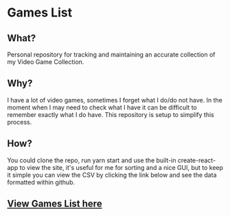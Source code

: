 # Games List
## What?
Personal repository for tracking and maintaining an accurate collection of my Video Game Collection.

## Why?
I have a lot of video games, sometimes I forget what I do/do not have. In the moment when I may need to check what I have it can be difficult to remember exactly what I do have. This repository is setup to simplify this process.

## How?
You could clone the repo, run yarn start and use the built-in create-react-app to view the site, it's useful for me for sorting and a nice GUI, but to keep it simple you can view the CSV by clicking the link below and see the data formatted within github.



## [View Games List here](https://datastudio.google.com/reporting/c2b6e655-1ba5-42af-8450-af9302017f78)